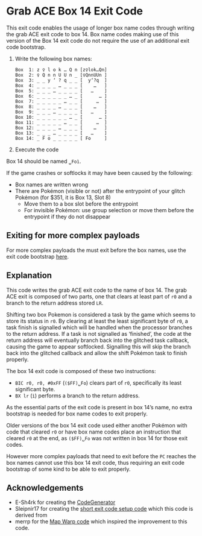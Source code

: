 # Grab ACE Box 14 Exit Code
This exit code enables the usage of longer box name codes through writing the grab ACE exit code to box 14.
Box name codes making use of this version of the Box 14 exit code do not require the use of an additional exit code bootstrap.

1. Write the following box names:
    ```
    Box  1: z ♀ l o k … Q n	[z♀lok…Qn]
    Box  2: ♀ Q n n U U n _	[♀QnnUUn ]
    Box  3: _ _ y ‘ ? q _ _	[  y‘?q  ]
    Box  4: _ _ _ _ … _ _ _	[    …   ]
    Box  5: _ _ _ … _ _ _ _	[   …    ]
    Box  6: _ _ _ _ _ _ … _	[      … ]
    Box  7: _ _ _ _ _ … _ _	[     …  ]
    Box  8: _ _ _ _ … _ _ _	[    …   ]
    Box  9: _ _ _ … _ _ _ _	[   …    ]
    Box 10: _ _ _ _ _ _ … _	[      … ]
    Box 11: _ _ _ _ _ … _ _	[     …  ]
    Box 12: _ _ _ _ … _ _ _	[    …   ]
    Box 13: _ _ _ … _ _ _ _	[   …    ]
    Box 14: _ F o _ _ _ _ _	[ Fo     ]
    ```
2. Execute the code

Box 14 should be named `␣Foì`.

If the game crashes or softlocks it may have been caused by the following:
- Box names are written wrong
- There are Pokémon (visible or not) after the entrypoint of your glitch Pokémon (for $351, it is Box 13, Slot 8)
    - Move them to a box slot before the entrypoint
    - For invisible Pokémon: use group selection or move them before the entrypoint if they do not disappear

## Exiting for more complex payloads
For more complex payloads the must exit before the box names, use the exit code bootstrap [here](GrabACEBootstrap.md).

## Explanation
This code writes the grab ACE exit code to the name of box 14.
The grab ACE exit is composed of two parts, one that clears at least part of `r0` and a branch to the return address stored `LR`.

Shifting two box Pokemon is considered a task by the game which seems to store its status in `r0`.
By clearing at least the least significant byte of `r0`, a task finish is signalled which will be handled when the processor branches to the return address.
If a task is not signalled as ‘finished’, the code at the return address will eventually branch back into the glitched task callback, causing the game to appear softlocked.
Signalling this will skip the branch back into the glitched callback and allow the shift Pokémon task to finish properly.

The box 14 exit code is composed of these two instructions:
- `BIC r0, r0, #0xFF` (`($FF)␣Fo`) clears part of `r0`, specifically its least significant byte.
- `BX lr` (`ì`) performs a branch to the return address.

As the essential parts of the exit code is present in box 14’s name, no extra bootstrap is needed for box name codes to exit properly.

Older versions of the box 14 exit code used either another Pokémon with code that cleared `r0` or have box name codes place an instruction that cleared `r0` at the end, as `($FF)␣Fo` was not written in box 14 for those exit codes.

However more complex payloads that need to exit before the `PC` reaches the box names cannot use this box 14 exit code, thus requiring an exit code bootstrap of some kind to be able to exit properly.

## Acknowledgements
- E-Sh4rk for creating the [CodeGenerator](https://e-sh4rk.github.io/CodeGenerator)
- Sleipnir17 for creating the [short exit code setup code](https://e-sh4rk.github.io/EmeraldACE_web/doc/FRLG_Short_Exit_Codes_Guide.pdf) which this code is derived from
- merrp for the [Map Warp code](https://www.youtube.com/watch?v=yVhK4pLC9ac) which inspired the improvement to this code.

